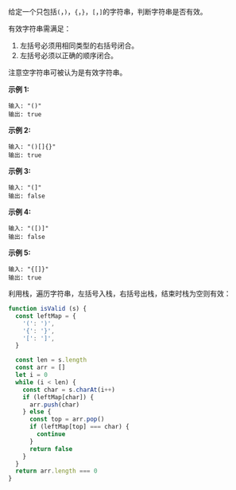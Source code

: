 给定一个只包括`(`，`)`，`{`，`}`，`[`，`]`的字符串，判断字符串是否有效。

有效字符串需满足：
1. 左括号必须用相同类型的右括号闭合。
2. 左括号必须以正确的顺序闭合。

注意空字符串可被认为是有效字符串。

**示例 1:**
```
输入: "()"
输出: true
```

**示例 2:**
```
输入: "()[]{}"
输出: true
```

**示例 3:**
```
输入: "(]"
输出: false
```

**示例 4:**
```
输入: "([)]"
输出: false
```

**示例 5:**
```
输入: "{[]}"
输出: true
```

利用栈，遍历字符串，左括号入栈，右括号出栈，结束时栈为空则有效：
```js
function isValid (s) {
  const leftMap = {
    '(': ')',
    '{': '}',
    '[': ']',
  }

  const len = s.length
  const arr = []
  let i = 0
  while (i < len) {
    const char = s.charAt(i++)
    if (leftMap[char]) {
      arr.push(char)
    } else {
      const top = arr.pop()
      if (leftMap[top] === char) {
        continue
      }
      return false
    }
  }
  return arr.length === 0
}
```